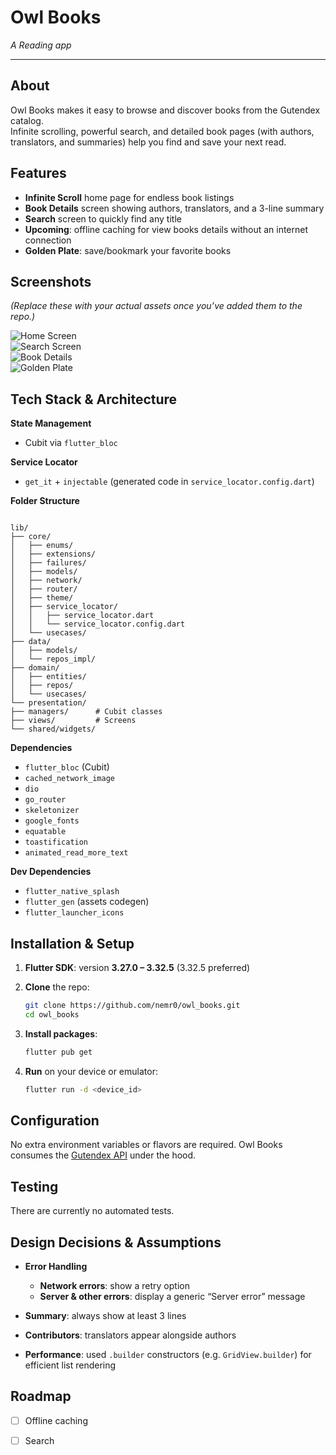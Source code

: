 # Owl Books

_A Reading app_

---

## About

Owl Books makes it easy to browse and discover books from the Gutendex catalog.  
Infinite scrolling, powerful search, and detailed book pages (with authors, translators, and summaries) help you find and save your next read.

## Features

- **Infinite Scroll** home page for endless book listings
- **Book Details** screen showing authors, translators, and a 3-line summary
- **Search** screen to quickly find any title
- **Upcoming**: offline caching for view books details without an internet connection
- **Golden Plate**: save/bookmark your favorite books


## Screenshots

*(Replace these with your actual assets once you’ve added them to the repo.)*

![Home Screen](assets/screenshots/home.png)  
![Search Screen](assets/screenshots/search.png)  
![Book Details](assets/screenshots/book_details.png)  
![Golden Plate](assets/screenshots/golden_plate.png)

## Tech Stack & Architecture

**State Management**
- Cubit via `flutter_bloc`

**Service Locator**
- `get_it` + `injectable` (generated code in `service_locator.config.dart`)

**Folder Structure**
```

lib/
├── core/
│   ├── enums/
│   ├── extensions/
│   ├── failures/
│   ├── models/
│   ├── network/
│   ├── router/
│   ├── theme/
│   ├── service_locator/
│   │   ├── service_locator.dart
│   │   └── service_locator.config.dart
│   └── usecases/
├── data/
│   ├── models/
│   └── repos_impl/
├── domain/
│   ├── entities/
│   ├── repos/
│   └── usecases/
└── presentation/
├── managers/      # Cubit classes
├── views/         # Screens
└── shared/widgets/

```

**Dependencies**
- `flutter_bloc` (Cubit)
- `cached_network_image`
- `dio`
- `go_router`
- `skeletonizer`
- `google_fonts`
- `equatable`
- `toastification`
- `animated_read_more_text`

**Dev Dependencies**
- `flutter_native_splash`
- `flutter_gen` (assets codegen)
- `flutter_launcher_icons`

## Installation & Setup

1. **Flutter SDK**: version **3.27.0 – 3.32.5** (3.32.5 preferred)
2. **Clone** the repo:
   ```bash
   git clone https://github.com/nemr0/owl_books.git
   cd owl_books 
    ``` 

3. **Install packages**:

   ```bash
   flutter pub get
   ```
4. **Run** on your device or emulator:

   ```bash
   flutter run -d <device_id>
   ```

## Configuration

No extra environment variables or flavors are required.
Owl Books consumes the [Gutendex API](https://gutendex.com/) under the hood.

## Testing

There are currently no automated tests.

## Design Decisions & Assumptions

* **Error Handling**

    * **Network errors**: show a retry option
    * **Server & other errors**: display a generic “Server error” message
* **Summary**: always show at least 3 lines
* **Contributors**: translators appear alongside authors
* **Performance**: used `.builder` constructors (e.g. `GridView.builder`) for efficient list rendering

## Roadmap

* [ ]  Offline caching
* [ ]  Search

